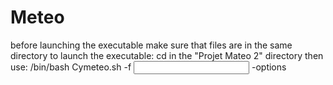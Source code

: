 # Meteo
before launching the executable make sure that files are in the same directory
to launch the executable: cd in the "Projet Mateo 2" directory then use:
/bin/bash Cymeteo.sh -f <input file> -options
